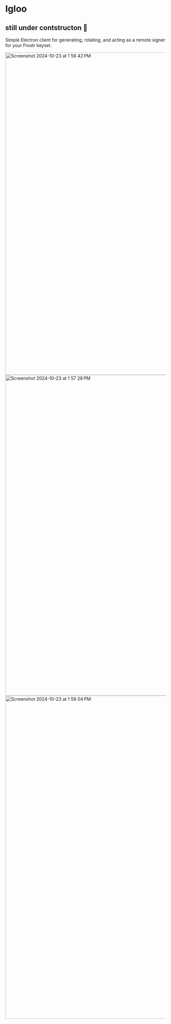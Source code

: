 # Igloo 
## still under contstructon 🚧
Simple Electron client for generating, rotating, and acting as a remote signer for your Frostr keyset.

<img width="1012" alt="Screenshot 2024-10-23 at 1 56 42 PM" src="https://github.com/user-attachments/assets/55a98d7b-7cc2-421b-933a-ecfb26485068">
<img width="1007" alt="Screenshot 2024-10-23 at 1 57 28 PM" src="https://github.com/user-attachments/assets/49c04686-799d-489f-bf93-822c48696d84">
<img width="1014" alt="Screenshot 2024-10-23 at 1 59 04 PM" src="https://github.com/user-attachments/assets/c55d6954-281f-4517-8f8c-429ed13df54c">
